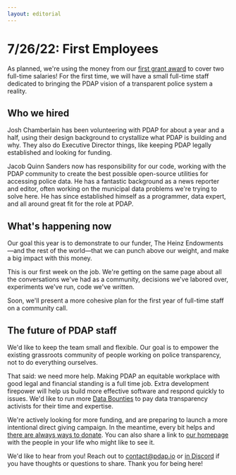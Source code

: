 ```yaml
---
layout: editorial
---
```


# 7/26/22: First Employees

As planned, we're using the money from our [first grant award](5-17-22-first-grant-awarded.md) to cover two full-time salaries! For the first time, we will have a small full-time staff dedicated to bringing the PDAP vision of a transparent police system a reality.

## Who we hired

Josh Chamberlain has been volunteering with PDAP for about a year and a half, using their design background to crystallize what PDAP is building and why. They also do Executive Director things, like keeping PDAP legally established and looking for funding.

Jacob Quinn Sanders now has responsibility for our code, working with the PDAP community to create the best possible open-source utilities for accessing police data. He has a fantastic background as a news reporter and editor, often working on the municipal data problems we're trying to solve here. He has since established himself as a programmer, data expert, and all around great fit for the role at PDAP.

## What's happening now

Our goal this year is to demonstrate to our funder, The Heinz Endowments—and the rest of the world—that we can punch above our weight, and make a big impact with this money.

This is our first week on the job. We're getting on the same page about all the conversations we've had as a community, decisions we've labored over, experiments we've run, code we've written.&#x20;

Soon, we'll present a more cohesive plan for the first year of full-time staff on a community call.

## The future of PDAP staff

We'd like to keep the team small and flexible. Our goal is to empower the existing grassroots community of people working on police transparency, not to do everything ourselves.

That said: we need more help. Making PDAP an equitable workplace with good legal and financial standing is a full time job. Extra development firepower will help us build more effective software and respond quickly to issues. We'd like to run more [Data Bounties](../../activities/submit-or-update-datasets/examples-best-practices/data-bounties.md) to pay data transparency activists for their time and expertise.

We're actively looking for more funding, and are preparing to launch a more intentional direct giving campaign. In the meantime, every bit helps and [there are always ways to donate](https://pdap.io/contribute.html). You can also share a link to [our homepage](https://pdap.io/) with the people in your life who might like to see it.

We'd like to hear from you! Reach out to contact@pdap.io or [in Discord](https://discord.gg/wMqex8nKZJ) if you have thoughts or questions to share. Thank you for being here!

